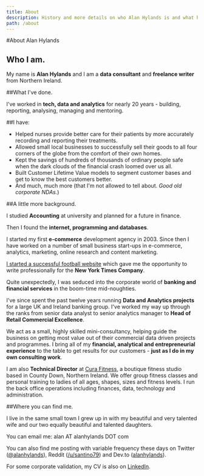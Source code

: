 ```yaml
---
title: About
description: History and more details on who Alan Hylands is and what he has done so far.
path: /about
---
```

#About Alan Hylands

## Who I am.

My name is **Alan Hylands** and I am a **data consultant** and **freelance writer** from Northern Ireland.

##What I've done.

I've worked in **tech, data and analytics** for nearly 20 years - building, reporting, analysing, managing and mentoring.

##I have:

* Helped nurses provide better care for their patients by more accurately recording and reporting their treatments.
* Allowed small local businesses to successfully sell their goods to all four corners of the globe from the comfort of their own homes.
* Kept the savings of hundreds of thousands of ordinary people safe when the dark clouds of the financial crash loomed over us all.
* Built Customer Lifetime Value models to segment customer bases and get to know the best customers better.
* And much, much more (that I'm not allowed to tell about. _Good old corporate NDAs._)

##A little more background.

I studied **Accounting** at university and planned for a future in finance.

Then I found the **internet, programming and databases**.

I started my first **e-commerce** development agency in 2003. Since then I have worked on a number of small business start-ups in e-commerce, analytics, marketing, online research and content marketing.

[I started a successful football website](https://alanhylands.com/i-want-to-be-a-football-writer-when-i-grow-up/) which gave me the opportunity to write professionally for the **New York Times Company**.

Quite unexpectedly, I was seduced into the corporate world of **banking and financial services** in the boom-time mid-noughties.

I've since spent the past twelve years running **Data and Analytics projects** for a large UK and Ireland banking group. I've worked my way up through the ranks from senior data analyst to senior analytics manager to **Head of Retail Commercial Excellence**.

We act as a small, highly skilled mini-consultancy, helping guide the business on getting most value out of their commercial data driven projects and programmes. I bring all of my **financial, analytical and entrepreneurial experience** to the table to get results for our customers - **just as I do in my own consulting work**.

I am also **Technical Director** at [Cura Fitness](https://curafitness.com), a boutique fitness studio based in County Down, Northern Ireland. We offer group fitness classes and personal training to ladies of all ages, shapes, sizes and fitness levels. I run the back office operations including finances, data, technology and administration.

##Where you can find me.

I live in the same small town I grew up in with my beautiful and very talented wife and our two equally beautiful and talented daughters.

You can email me: alan AT alanhylands DOT com

You can also find me posting with variable frequency these days on Twitter ([@alanhylands](https://twitter.com/AlanHylands)), Reddit ([/u/santino79](https://www.reddit.com/user/santino79)) and Dev.to ([alanhylands](https://dev.to/alanhylands)).

For some corporate validation, my CV is also on [LinkedIn](http://www.linkedin.com/in/alanhylands).